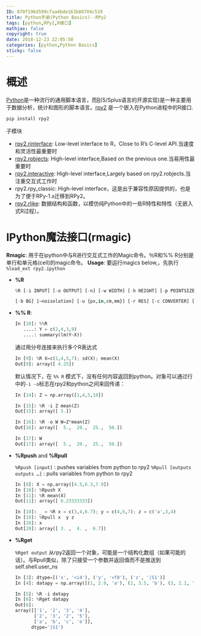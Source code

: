 ```yaml
---
ID: 870f196d599cfaa4bde163b80704c519
title: Python手册(Python Basics)--RPy2
tags: [python,RPy2,R接口]
mathjax: false
copyright: true
date: 2018-12-23 22:05:50
categories: [python,Python Basics]
sticky: false
---
```


# 概述

[Python](http://www.python.org/)是一种流行的通用脚本语言，而[R](http://www.r-project.org/)(S/Splus语言的开源实现)是一种主要用于数据分析，统计和图形的脚本语言。[rpy2](https://rpy2.github.io/doc/latest/html/overview.html) 是一个嵌入在Python进程中的R接口.

<!-- more -->

```python
pip install rpy2
```

子模块

- [rpy2.rinterface](https://rpy2.github.io/doc/latest/html/rinterface.html#module-rpy2.rinterface "rpy2.rinterface：与R的低级接口（Unix，Windows）"): Low-level interface to R，Close to R’s C-level API.当速度和灵活性最重要时
- [rpy2.robjects](https://rpy2.github.io/doc/latest/html/robjects.html#module-rpy2.robjects): High-level interface,Based on the previous one.当易用性最重要时
- [rpy2.interactive](https://rpy2.github.io/doc/latest/html/interactive.html#module-rpy2.interactive): High-level interface,Largely based on rpy2.robjects.当注重交互式工作时
- rpy2.rpy_classic: High-level interface，这是出于兼容性原因提供的，也是为了便于RPy-1.x迁移到RPy2。
- [rpy2.rlike](https://rpy2.github.io/doc/latest/html/rlike.html#module-rpy2.rlike): 数据结构和函数，以模仿纯Python中的一些R特性和特性（无嵌入式R过程）。


# IPython魔法接口(rmagic)

**Rmagic**: 用于在ipython中与R进行交互式工作的Magic命令。％R和%% R分别是单行和单元格(cell)的magic命令。
**Usage**: 要运行magics below,，先执行 `%load_ext rpy2.ipython`

- **%R**
   ```python
   %R [-i INPUT] [-o OUTPUT] [-n] [-w WIDTH] [-h HEIGHT] [-p POINTSIZE]
   
   [-b BG] [–noisolation] [-u {px,in,cm,mm}] [-r RES] [-c CONVERTER] [code [code …]]
   ```

- **%% R**: 
   ```python
   In [10]: %%R
      ....: Y = c(2,4,3,9)
      ....: summary(lm(Y~X))
   ```
   
   通过用分号连接来执行多个R表达式
   ```python
   In [9]: %R X=c(1,4,5,7); sd(X); mean(X)
   Out[9]: array([ 4.25])
   ```
   
   默认情况下，在 `%% R` 模式下，没有任何内容返回到python。对象可以通过行中的`-i -o`标志在rpy2和python之间来回传递：
   ```python
   In [14]: Z = np.array([1,4,5,10])
   
   In [15]: %R -i Z mean(Z)
   Out[15]: array([ 5.])
   
   In [16]: %R -o W W=Z*mean(Z)
   Out[16]: array([  5.,  20.,  25.,  50.])
   
   In [17]: W
   Out[17]: array([  5.,  20.,  25.,  50.])
   ```

- **%Rpush**  and **%Rpull**

   `%Rpush [input]` : pushes variables from python to rpy2
   `%Rpull [outputs outputs …]` : pulls variables from python to rpy2
   
   ```python
   In [8]: X = np.array([4.5,6.3,7.9])
   In [10]: %Rpush X
   In [11]: %R mean(X)
   Out[11]: array([ 6.23333333])
   
   In [18]: _ = %R x = c(3,4,6.7); y = c(4,6,7); z = c('a',3,4)
   In [19]: %Rpull x  y z
   In [20]: x
   Out[20]: array([ 3. ,  4. ,  6.7])
   ```

- **%Rget**

   `%Rget output` 从rpy2返回一个对象，可能是一个结构化数组（如果可能的话）。与Rpull类似，除了只接受一个参数并返回值而不是推送到self.shell.user_ns
   
   ```python
   In [3]: dtype=[('x', '<i4'), ('y', '<f8'), ('z', '|S1')]
   In [4]: datapy = np.array([(1, 2.9, 'a'), (2, 3.5, 'b'), (3, 2.1, 'c'), (4, 5, 'e')], dtype=dtype)
   
   In [5]: %R -i datapy
   In [6]: %Rget datapy
   Out[6]:
   array([['1', '2', '3', '4'],
          ['2', '3', '2', '5'],
          ['a', 'b', 'c', 'e']],
         dtype='|S1')
   ```



